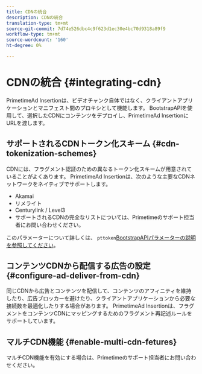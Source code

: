 ```yaml
---
title: CDNの統合
description: CDNの統合
translation-type: tm+mt
source-git-commit: 7d74e526dbc4c9f623d1ec30e4bc70d9318a89f9
workflow-type: tm+mt
source-wordcount: '160'
ht-degree: 0%

---
```



# CDNの統合 {#integrating-cdn}

PrimetimeAd Insertionは、ビデオチャンク自体ではなく、クライアントアプリケーションとマニフェスト間のプロキシとして機能します。 BootstrapAPIを使用して、選択したCDNにコンテンツをデプロイし、PrimetimeAd InsertionにURLを渡します。<!-- For integration details, see [Supported CDNs](supported-cdns.md).-->

## サポートされるCDNトークン化スキーム {#cdn-tokenization-schemes}

CDNには、フラグメント認証のための異なるトークン化スキームが用意されていることがよくあります。 PrimetimeAd Insertionは、次のような主要なCDNネットワークをネイティブでサポートします。

* Akamai
* リメライト
* Centurylink / Level3
* サポートされるCDNの完全なリストについては、Primetimeのサポート担当者にお問い合わせください。

このパラメーターについて詳しくは、 `pttoken`[BootstrapAPIパラメーターの説明を参照してください](/help/dynamic-ad-insertion/msapi-topics/ms-getting-started/ms-api-query-params.md)。

## コンテンツCDNから配信する広告の設定 {#configure-ad-deliver-from-cdn}

同じCDNから広告とコンテンツを配信して、コンテンツのアフィニティを維持したり、広告ブロッカーを避けたり、クライアントアプリケーションから必要な接続数を最適化したりする場合があります。 PrimetimeAd Insertionは、フラグメントをコンテンツCDNにマッピングするためのフラグメント再記述ルールをサポートしています。

<!--## Increase start-up performance with your CDN {#increase-startup-performance}

For more information, see [Optimizing start-up](optimize-video-startup-time.md).-->

## マルチCDN機能 {#enable-multi-cdn-fetures}

マルチCDN機能を有効にする場合は、Primetimeのサポート担当者にお問い合わせください。
